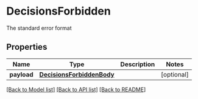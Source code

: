 # DecisionsForbidden

The standard error format
## Properties
Name | Type | Description | Notes
------------ | ------------- | ------------- | -------------
**payload** | [**DecisionsForbiddenBody**](DecisionsForbiddenBody.md) |  | [optional] 

[[Back to Model list]](../README.md#documentation-for-models) [[Back to API list]](../README.md#documentation-for-api-endpoints) [[Back to README]](../README.md)


